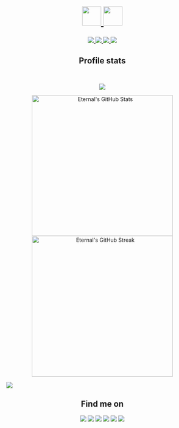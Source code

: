 
<h1 align="center"><a href="https://tarun-kamboj.github.io/">
<img height="50px" src="https://img.shields.io/badge/-Tarun-5457ff?style=for-the-badge">
<img height="50px" src="https://img.shields.io/badge/-Kamboj-7f54ff?style=for-the-badge">
</a></h1>
  
<h3 align="center"><a href="https://tarun-kamboj.github.io/"> 
<img src="https://img.shields.io/badge/-A-4d79ff?style=for-the-badge">
<img src="https://img.shields.io/badge/-Python_Developer-5457ff?style=for-the-badge">
<img src="https://img.shields.io/badge/-and_a-7f54ff?style=for-the-badge">
<img src="https://img.shields.io/badge/-Full_Stack_web_developer-902eff?style=for-the-badge">
</a></h3>

<h2 align="center">Profile stats</h2>

<br>
<p align="center"><img src="https://komarev.com/ghpvc/?username=Tarun-Kamboj&style=flat-square&color=4287f5"></p>
<p align="center">
<img width="370px" alt="Eternal's GitHub Stats" src="https://github-readme-stats.vercel.app/api?username=Tarun-Kamboj&custom_title=Data+Never+Lies&show_icons=true&hide_border=true&count_private=true&bg_color=ffffff00&title_color=2e7eff&text_color=878787&icon_color=2e7eff" />
<img width="370px" alt="Eternal's GitHub Streak" src="https://github-readme-streak-stats.herokuapp.com/?user=Tarun-Kamboj&background=ffffff00&hide_border=true&stroke=878787&ring=2e7eff&fire=2e7eff&currStreakNum=878787&sideNums=878787&currStreakLabel=878787&sideLabels=878787&dates=878787" />
</p>
<img src="https://activity-graph.herokuapp.com/graph?username=Tarun-Kamboj&theme=dracula&bg_color=ffffff00&color=878787&line=2e7eff&point=ffffff00&area=true&hide_border=true">

<h2 align="center">Find me on</h2>

<p align="center">
<a target="_blank" href="https://www.linkedin.com/in/kambojtarun"><img src="https://img.shields.io/badge/-LinkedIn-5e5e5e?style=for-the-badge&logo=LinkedIn"></a>
<a target="_blank" href="mailto:kambojtarun02@gmail.com"><img src="https://img.shields.io/badge/-Gmail-5e5e5e?style=for-the-badge&logo=Gmail"></a>
<a target="_blank" href="https://tarun-kamboj.github.io/"><img src="https://img.shields.io/badge/-Portfolio-5e5e5e?style=for-the-badge&logo=Opsgenie"></a>
<a target="_blank" href="https://twitter.com/TarunKamboj_"><img src="https://img.shields.io/badge/-Twitter-5e5e5e?style=for-the-badge&logo=Twitter"></a>
<a target="_blank" href="https://wa.me/919466416667"><img src="https://img.shields.io/badge/-WhatsApp-5e5e5e?style=for-the-badge&logo=WhatsApp"></a>
<a target="_blank" href="https://www.google.com/maps/place/Ravi+Nagar,+Gobind+Pura,+Haryana+135002/@30.1463269,77.286907,18z/data=!4m2!3m1!1s0x390efbd7db3fb9fb:0x5f3fd8e81a2aba1e"><img src="https://img.shields.io/badge/-Google_Maps-5e5e5e?style=for-the-badge&logo=Google-Maps"></a>
</p>
